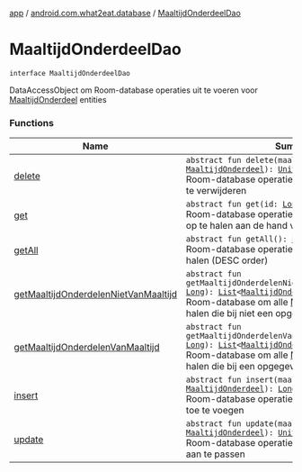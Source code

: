 [app](../../index.md) / [android.com.what2eat.database](../index.md) / [MaaltijdOnderdeelDao](./index.md)

# MaaltijdOnderdeelDao

`interface MaaltijdOnderdeelDao`

DataAccessObject om Room-database operaties uit te voeren voor [MaaltijdOnderdeel](../../android.com.what2eat.model/-maaltijd-onderdeel/index.md) entities

### Functions

| Name | Summary |
|---|---|
| [delete](delete.md) | `abstract fun delete(maaltijdOnderdeel: `[`MaaltijdOnderdeel`](../../android.com.what2eat.model/-maaltijd-onderdeel/index.md)`): `[`Unit`](https://kotlinlang.org/api/latest/jvm/stdlib/kotlin/-unit/index.html)<br>Room-database operatie om een [MaaltijdOnderdeel](../../android.com.what2eat.model/-maaltijd-onderdeel/index.md) te verwijderen |
| [get](get.md) | `abstract fun get(id: `[`Long`](https://kotlinlang.org/api/latest/jvm/stdlib/kotlin/-long/index.html)`): `[`MaaltijdOnderdeel`](../../android.com.what2eat.model/-maaltijd-onderdeel/index.md)`?`<br>Room-database operatie om een [MaaltijdOnderdeel](../../android.com.what2eat.model/-maaltijd-onderdeel/index.md) op te halen aan de hand van een opgegeven id |
| [getAll](get-all.md) | `abstract fun getAll(): `[`List`](https://kotlinlang.org/api/latest/jvm/stdlib/kotlin.collections/-list/index.html)`<`[`MaaltijdOnderdeel`](../../android.com.what2eat.model/-maaltijd-onderdeel/index.md)`>?`<br>Room-database operatie om alle [Maaltijd](../../android.com.what2eat.model/-maaltijd/index.md) op te halen (DESC order) |
| [getMaaltijdOnderdelenNietVanMaaltijd](get-maaltijd-onderdelen-niet-van-maaltijd.md) | `abstract fun getMaaltijdOnderdelenNietVanMaaltijd(maaltijdId: `[`Long`](https://kotlinlang.org/api/latest/jvm/stdlib/kotlin/-long/index.html)`): `[`List`](https://kotlinlang.org/api/latest/jvm/stdlib/kotlin.collections/-list/index.html)`<`[`MaaltijdOnderdeel`](../../android.com.what2eat.model/-maaltijd-onderdeel/index.md)`>?`<br>Room-database om alle [MaaltijdOnderdeel](../../android.com.what2eat.model/-maaltijd-onderdeel/index.md) op te halen die bij niet een opgegeven [Maaltijd](../../android.com.what2eat.model/-maaltijd/index.md) horen |
| [getMaaltijdOnderdelenVanMaaltijd](get-maaltijd-onderdelen-van-maaltijd.md) | `abstract fun getMaaltijdOnderdelenVanMaaltijd(maaltijdId: `[`Long`](https://kotlinlang.org/api/latest/jvm/stdlib/kotlin/-long/index.html)`): `[`List`](https://kotlinlang.org/api/latest/jvm/stdlib/kotlin.collections/-list/index.html)`<`[`MaaltijdOnderdeel`](../../android.com.what2eat.model/-maaltijd-onderdeel/index.md)`>?`<br>Room-database om alle [MaaltijdOnderdeel](../../android.com.what2eat.model/-maaltijd-onderdeel/index.md) op te halen die bij een opgegeven [Maaltijd](../../android.com.what2eat.model/-maaltijd/index.md) horen |
| [insert](insert.md) | `abstract fun insert(maaltijdOnderdeel: `[`MaaltijdOnderdeel`](../../android.com.what2eat.model/-maaltijd-onderdeel/index.md)`): `[`Long`](https://kotlinlang.org/api/latest/jvm/stdlib/kotlin/-long/index.html)<br>Room-database operatie om een [MaaltijdOnderdeel](../../android.com.what2eat.model/-maaltijd-onderdeel/index.md) toe te voegen |
| [update](update.md) | `abstract fun update(maaltijdOnderdeel: `[`MaaltijdOnderdeel`](../../android.com.what2eat.model/-maaltijd-onderdeel/index.md)`): `[`Unit`](https://kotlinlang.org/api/latest/jvm/stdlib/kotlin/-unit/index.html)<br>Room-database operatie om een [MaaltijdOnderdeel](../../android.com.what2eat.model/-maaltijd-onderdeel/index.md) aan te passen |
